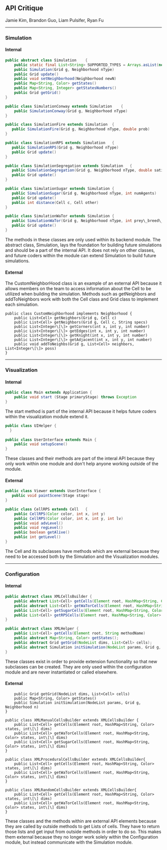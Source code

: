 ## API Critique
Jamie Kim, Brandon Guo, Liam Pulsifer, Ryan Fu


****
### Simulation
#### Internal

```java 
public abstract class Simulation	{ 
  	public static final List<String> SUPPORTED_TYPES = Arrays.asList(new String\[\] 
	public Simulation(Grid g, Neighborhood nType)	
	public Grid update()	
	public void setNeighborhood(Neighborhood newN)	
	public Map<String, Color> getStates()	
	public Map<String, Integer> getStatesNumbers()	
	public Grid getGrid()	
}
```
```java 
public class SimulationConway extends Simulation	{ 
  	public SimulationConway(Grid g, Neighborhood nType)	
}
 ```
 ```java
public class SimulationFire extends Simulation	{ 
  	public SimulationFire(Grid g, Neighborhood nType, double prob)	
}
 ```
 ```java
public class SimulationRPS extends Simulation	{ 
  	public SimulationRPS(Grid g, Neighborhood nType)	
	public Grid update()	
}
 ```
 ```java
public class SimulationSegregation extends Simulation	{ 
  	public SimulationSegregation(Grid g, Neighborhood nType, double satisfied)	
	public Grid update()			
}
 ```
 ```java
public class SimulationSugar extends Simulation	{ 
  	public SimulationSugar(Grid g, Neighborhood nType, int numAgents)	
	public Grid update()	
	public int distance(Cell c, Cell other)	
}
 ```
 ```java
public class SimulationWaTor extends Simulation	{ 
  	public SimulationWaTor(Grid g, Neighborhood nType, int prey\_breed\_age, int pred\_breed\_age, int pred\_energy, int pred\_regain_energy)	
	public Grid update()	
}
```
The methods in these classes are only used within its backend module. The abstract class, Simulation, lays the foundation for building future simulations and should be a part of the internal API. It does not rely on other classes, and future coders within the module can extend Simulation to build future simulations.

#### External
The CustomNeighborHood class is an example of an external API because it allows members on the team to access information about the Cell to be utilized when building the simulation. Methods such as getNeighbors and addToNeighbors work with both the Cell class and Grid class to implement each simulation.
```
public class CustomNeighborhood implements Neighborhood {	 
  	public List<Cell> getNeighbors(Grid g, Cell c)  
	public List<Cell> getNeighbors(Grid g, Cell c, String specs)    
	public List<Integer\[\]> getCorners(int x, int y, int number)  
	public List<Integer\[\]> getEdges(int x, int y, int number)  
	public List<Integer\[\]> getKnight(int x, int y, int number)  
	public List<Integer\[\]> getAdjacent(int x, int y, int number)  
	public void addToNeighbs(Grid g, List<Cell> neighbors, List<Integer\[\]> poss)	
}
```

****
### Visualization

#### Internal
```java 
public class Main extends Application { 
  	public void start (Stage primaryStage) throws Exception 
}
```
The start method is part of the internal API because it helps future coders within the visualization module extend it.

``` java 
public class UIHelper { 
  }
 
public class UserInterface extends Main { 
  	public void setupScene() 
}
```
These classes and their methods are part of the interal API because they only work within one module and don't help anyone working outside of the module.

#### External
 ```java 
public class Viewer extends UserInterface { 
  	public void paintScene(Stage stage) 
}
```
```java 
public class CellRPS extends Cell	{ 
  	public CellRPS(Color color, int x, int y)	
	public CellRPS(Color color, int x, int y, int lv)	
	public void advLevel()	
	public void regLevel()	
	public boolean getAlive()	
	public int getLevel()	
}

```
The Cell and its subclasses have methods which are external because they need to be accessed both by the Simulation and the Visualization modules. 
****
### Configuration 
#### Internal
```java
public abstract class XMLCellsBuilder { 
  	public abstract List<Cell> getCells(Element root, HashMap<String, Color> states, int\[\] dims);
	public abstract List<Cell> getWaTorCells(Element root, HashMap<String, Color> states, int\[\] dims);
	public List<Cell> getSugarCells(Element root, HashMap<String, Color> states, int\[\] dims)
	public List<Cell> getRPSCells(Element root, HashMap<String, Color> states, int\[\] dims) 
}

public abstract class XMLHelper { 
  	public List<Cell> getCells(Element root, String methodName) 
	public abstract Map<String, Color> getStates();
	public abstract Grid getGrid(NodeList dims, List<Cell> cells);
	public abstract Simulation initSimulation(NodeList params, Grid g, Neighborhood n);
}

```

These classes exist in order to provide extension functionality so that new subclasses can be created. They are only used within the configuration module and are never instantiated or called elsewhere. 


#### External 
``` public class WaTorXMLHelper extends XMLHelper { 
  	public Grid getGrid(NodeList dims, List<Cell> cells) 
	public Map<String, Color> getStates() 
	public Simulation initSimulation(NodeList params, Grid g, Neighborhood n) 
}

public class XMLManualCellsBuilder extends XMLCellsBuilder { 
  	public List<Cell> getCells(Element root, HashMap<String, Color> states, int\[\] dims)
	public List<Cell> getWaTorCells(Element root, HashMap<String, Color> states, int\[\] dims) 
	public List<Cell> getSugarCells(Element root, HashMap<String, Color> states, int\[\] dims) 
}
 
public class XMLProceduralCellsBuilder extends XMLCellsBuilder{ 
  	public List<Cell> getCells(Element root, HashMap<String, Color> states, int\[\] dims) 
	public List<Cell> getWaTorCells(Element root, HashMap<String, Color> states, int\[\] dims) 
}
 
public class XMLRandomCellsBuilder extends XMLCellsBuilder{ 
  	public List<Cell> getCells(Element root, HashMap<String, Color> states, int\[\] dims) 
	public List<Cell> getWaTorCells(Element root, HashMap<String, Color> states, int\[\] dims) 
}

```
These classes and the methods within are external API elements because they are called by outside methods to get Lists of cells. They have to return those lists and get input from outside methods in order to do so. This makes them external because they no longer work solely within the Configuration module, but instead communicate with the Simulation module.